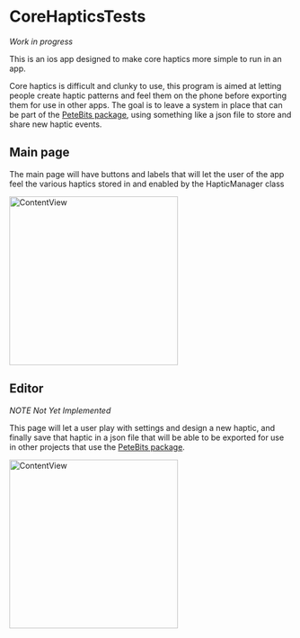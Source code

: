 # CoreHapticsTests
*Work in progress*

This is an ios app designed to make core haptics more simple to run in an app. 

Core haptics is difficult and clunky to use, this program is aimed at letting people create haptic patterns and feel them on the phone before exporting them for use in other apps. The goal is to leave a system in place that can be part of the [PeteBits package](https://github.com/PeterH33/PeteBits), using something like a json file to store and share new haptic events.

## Main page
The main page will have buttons and labels that will let the user of the app feel the various haptics stored in and enabled by the HapticManager class

<img src="rdme1.jpeg" alt="ContentView" width="300"/>

## Editor
*NOTE Not Yet Implemented*

This page will let a user play with settings and design a new haptic, and finally save that haptic in a json file that will be able to be exported for use in other projects that use the [PeteBits package](https://github.com/PeterH33/PeteBits).

<img src="rdme2.jpeg" alt="ContentView" width="300"/>

